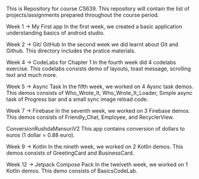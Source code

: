 This is Repository for course CS639.
This repository will contain the list of projects/assignments prepared throughout the course period.

Week 1 -> My First app
In the first week, we created a basic application understanding basics of android studio.

Week 2 -> Git/ GitHub
In the second week we did learnt about Git and Github. This directory includes the pratice materials.

Week 4 -> CodeLabs for Chapter 1
In the fourth week did 4 codelabs exercise. This codelabs consists demo of layouts, toast message, scrolling text and much more.

Week 5 -> Async Task
In the fifth week, we worked on 4 Aysnc task demos. This demos consists of Who_Wrote_It, Who_Wrote_It_Loader, Simple async task of Progress bar and a small sync image reload code.

Week 7 -> Firebase
In the seventh week, we worked on 3 Firebase demos. This demos consists of Friendly_Chat, Employee, and RecyclerView.

ConversionRushdaMansuriV2
This app contains conversion of dollars to euros (1 dollar = 0.88 euro).

Week 9 -> Kotlin
In the nineth week, we worked on 2 Kotlin demos. This demos consists of GreetingCard and BusinessCard.

Week 12 -> Jetpack Compose Pack
In the twelveth week, we worked on 1 Kotlin demos. This demo consists of BasicsCodeLab.
